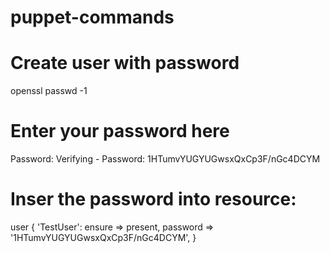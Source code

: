 # puppet-commands

# Create user with password
openssl passwd -1  
# Enter your password here 
Password: 
Verifying - Password: 
$1$HTumvYUGYUGwsxQxCp3F/nGc4DCYM
 
 # Inser the password into resource:
 user { 'TestUser': 
  ensure   => present,
  password => '$1$HTumvYUGYUGwsxQxCp3F/nGc4DCYM',
}
